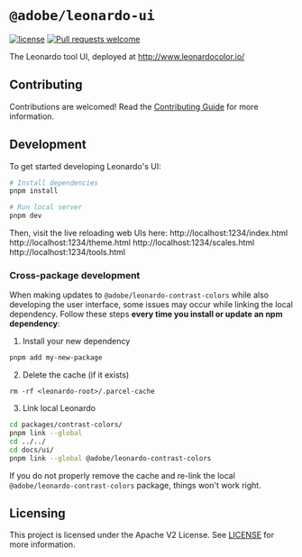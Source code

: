 # `@adobe/leonardo-ui`

[![license](https://img.shields.io/github/license/adobe/leonardo)](https://github.com/adobe/leonardo/blob/master/LICENSE) [![Pull requests welcome](https://img.shields.io/badge/PRs-welcome-blueviolet)](https://github.com/adobe/leonardo/blob/master/.github/CONTRIBUTING.md)

The Leonardo tool UI, deployed at http://www.leonardocolor.io/

## Contributing

Contributions are welcomed! Read the [Contributing Guide](../../.github/CONTRIBUTING.md) for more information.

## Development

To get started developing Leonardo's UI:

```sh
# Install dependencies
pnpm install

# Run local server
pnpm dev
```

Then, visit the live reloading web UIs here:
http://localhost:1234/index.html
http://localhost:1234/theme.html
http://localhost:1234/scales.html
http://localhost:1234/tools.html

### Cross-package development

When making updates to `@adobe/leonardo-contrast-colors` while also developing the user interface, some issues may occur while linking the local dependency. 
Follow these steps **every time you install or update an npm dependency**:

1. Install your new dependency

```sh
pnpm add my-new-package
```

2. Delete the cache (if it exists)

```
rm -rf <leonardo-root>/.parcel-cache
```

3. Link local Leonardo

```sh
cd packages/contrast-colors/
pnpm link --global
cd ../../
cd docs/ui/
pnpm link --global @adobe/leonardo-contrast-colors
```

If you do not properly remove the cache and re-link the local `@adobe/leonardo-contrast-colors` package, things won't work right.

## Licensing

This project is licensed under the Apache V2 License. See [LICENSE](LICENSE) for more information.
